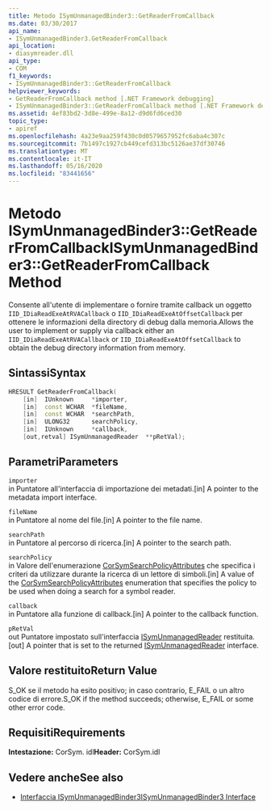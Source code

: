```yaml
---
title: Metodo ISymUnmanagedBinder3::GetReaderFromCallback
ms.date: 03/30/2017
api_name:
- ISymUnmanagedBinder3.GetReaderFromCallback
api_location:
- diasymreader.dll
api_type:
- COM
f1_keywords:
- ISymUnmanagedBinder3::GetReaderFromCallback
helpviewer_keywords:
- GetReaderFromCallback method [.NET Framework debugging]
- ISymUnmanagedBinder3::GetReaderFromCallback method [.NET Framework debugging]
ms.assetid: 4ef83bd2-3d8e-499e-8a12-d9d6fd6ced30
topic_type:
- apiref
ms.openlocfilehash: 4a23e9aa259f430c0d0579657952fc6aba4c307c
ms.sourcegitcommit: 7b1497c1927cb449cefd313bc5126ae37df30746
ms.translationtype: MT
ms.contentlocale: it-IT
ms.lasthandoff: 05/16/2020
ms.locfileid: "83441656"
---
```

# <a name="isymunmanagedbinder3getreaderfromcallback-method"></a><span data-ttu-id="cd075-102">Metodo ISymUnmanagedBinder3::GetReaderFromCallback</span><span class="sxs-lookup"><span data-stu-id="cd075-102">ISymUnmanagedBinder3::GetReaderFromCallback Method</span></span>
<span data-ttu-id="cd075-103">Consente all'utente di implementare o fornire tramite callback un oggetto `IID_IDiaReadExeAtRVACallback` o `IID_IDiaReadExeAtOffsetCallback` per ottenere le informazioni della directory di debug dalla memoria.</span><span class="sxs-lookup"><span data-stu-id="cd075-103">Allows the user to implement or supply via callback either an `IID_IDiaReadExeAtRVACallback` or `IID_IDiaReadExeAtOffsetCallback` to obtain the debug directory information from memory.</span></span>  
  
## <a name="syntax"></a><span data-ttu-id="cd075-104">Sintassi</span><span class="sxs-lookup"><span data-stu-id="cd075-104">Syntax</span></span>  
  
```cpp  
HRESULT GetReaderFromCallback(  
    [in]  IUnknown     *importer,  
    [in]  const WCHAR  *fileName,  
    [in]  const WCHAR  *searchPath,  
    [in]  ULONG32      searchPolicy,  
    [in]  IUnknown     *callback,  
    [out,retval] ISymUnmanagedReader  **pRetVal);  
```  
  
## <a name="parameters"></a><span data-ttu-id="cd075-105">Parametri</span><span class="sxs-lookup"><span data-stu-id="cd075-105">Parameters</span></span>  
 `importer`  
 <span data-ttu-id="cd075-106">in Puntatore all'interfaccia di importazione dei metadati.</span><span class="sxs-lookup"><span data-stu-id="cd075-106">[in] A pointer to the metadata import interface.</span></span>  
  
 `fileName`  
 <span data-ttu-id="cd075-107">in Puntatore al nome del file.</span><span class="sxs-lookup"><span data-stu-id="cd075-107">[in] A pointer to the file name.</span></span>  
  
 `searchPath`  
 <span data-ttu-id="cd075-108">in Puntatore al percorso di ricerca.</span><span class="sxs-lookup"><span data-stu-id="cd075-108">[in] A pointer to the search path.</span></span>  
  
 `searchPolicy`  
 <span data-ttu-id="cd075-109">in Valore dell'enumerazione [CorSymSearchPolicyAttributes](corsymsearchpolicyattributes-enumeration.md) che specifica i criteri da utilizzare durante la ricerca di un lettore di simboli.</span><span class="sxs-lookup"><span data-stu-id="cd075-109">[in] A value of the [CorSymSearchPolicyAttributes](corsymsearchpolicyattributes-enumeration.md) enumeration that specifies the policy to be used when doing a search for a symbol reader.</span></span>  
  
 `callback`  
 <span data-ttu-id="cd075-110">in Puntatore alla funzione di callback.</span><span class="sxs-lookup"><span data-stu-id="cd075-110">[in] A pointer to the callback function.</span></span>  
  
 `pRetVal`  
 <span data-ttu-id="cd075-111">out Puntatore impostato sull'interfaccia [ISymUnmanagedReader](isymunmanagedreader-interface.md) restituita.</span><span class="sxs-lookup"><span data-stu-id="cd075-111">[out] A pointer that is set to the returned [ISymUnmanagedReader](isymunmanagedreader-interface.md) interface.</span></span>  
  
## <a name="return-value"></a><span data-ttu-id="cd075-112">Valore restituito</span><span class="sxs-lookup"><span data-stu-id="cd075-112">Return Value</span></span>  
 <span data-ttu-id="cd075-113">S_OK se il metodo ha esito positivo; in caso contrario, E_FAIL o un altro codice di errore.</span><span class="sxs-lookup"><span data-stu-id="cd075-113">S_OK if the method succeeds; otherwise, E_FAIL or some other error code.</span></span>  
  
## <a name="requirements"></a><span data-ttu-id="cd075-114">Requisiti</span><span class="sxs-lookup"><span data-stu-id="cd075-114">Requirements</span></span>  
 <span data-ttu-id="cd075-115">**Intestazione:** CorSym. idl</span><span class="sxs-lookup"><span data-stu-id="cd075-115">**Header:** CorSym.idl</span></span>  
  
## <a name="see-also"></a><span data-ttu-id="cd075-116">Vedere anche</span><span class="sxs-lookup"><span data-stu-id="cd075-116">See also</span></span>

- [<span data-ttu-id="cd075-117">Interfaccia ISymUnmanagedBinder3</span><span class="sxs-lookup"><span data-stu-id="cd075-117">ISymUnmanagedBinder3 Interface</span></span>](isymunmanagedbinder3-interface.md)
